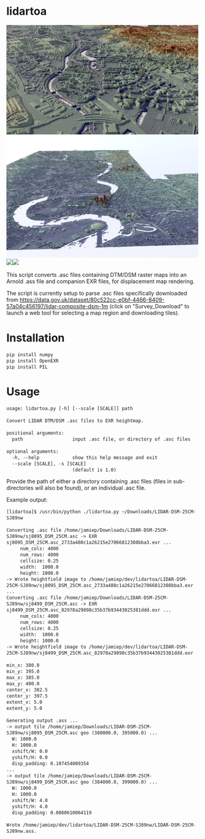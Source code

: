 # lidartoa

<img src="./renders/bristol-lidar.png" width="500"/></a><img src="./renders/london-lidar.png" width="500"/></a>
<img src="./renders/manchester-lidar.png" width="500"/></a><img src="./renders/lidar-manchester-gpu.png" width="500"/></a>

This script converts .asc files containing DTM/DSM raster maps into an Arnold .ass file and companion EXR files, for displacement map rendering.

The script is currently setup to parse .asc files specifically downloaded from https://data.gov.uk/dataset/80c522cc-e0bf-4466-8409-57a04c456197/lidar-composite-dsm-1m (click on "Survey_Download" to launch a web tool for selecting a map region and downloading tiles).

# Installation

```
pip install numpy
pip install OpenEXR
pip install PIL
```

# Usage

```
usage: lidartoa.py [-h] [--scale [SCALE]] path

Convert LIDAR DTM/DSM .asc files to EXR heightmap.

positional arguments:
  path                  input .asc file, or directory of .asc files

optional arguments:
  -h, --help            show this help message and exit
  --scale [SCALE], -s [SCALE]
                        (default is 1.0)
```

Provide the path of either a directory containing .asc files (files in sub-directories will also be found), or an individual .asc file. 

Example output:

```
[lidartoa]$ /usr/bin/python ./lidartoa.py ~/Downloads/LIDAR-DSM-25CM-SJ89nw

Converting .asc file /home/jamiep/Downloads/LIDAR-DSM-25CM-SJ89nw/sj8095_DSM_25CM.asc -> EXR sj8095_DSM_25CM.asc_2733a480c1a26215e27066812308bba3.exr ...
	 num_cols: 4000
	 num_rows: 4000
	 cellsize: 0.25
	 width:  1000.0
	 height: 1000.0
-> Wrote heightfield image to /home/jamiep/dev/lidartoa/LIDAR-DSM-25CM-SJ89nw/sj8095_DSM_25CM.asc_2733a480c1a26215e27066812308bba3.exr
...
Converting .asc file /home/jamiep/Downloads/LIDAR-DSM-25CM-SJ89nw/sj8499_DSM_25CM.asc -> EXR sj8499_DSM_25CM.asc_82978a29898c35b37b93443025381ddd.exr ...
	 num_cols: 4000
	 num_rows: 4000
	 cellsize: 0.25
	 width:  1000.0
	 height: 1000.0
-> Wrote heightfield image to /home/jamiep/dev/lidartoa/LIDAR-DSM-25CM-SJ89nw/sj8499_DSM_25CM.asc_82978a29898c35b37b93443025381ddd.exr

min_x: 380.0
min_y: 395.0
max_x: 385.0
max_y: 400.0
center_x: 382.5
center_y: 397.5
extent_x: 5.0
extent_y: 5.0

Generating output .ass ...
-> output tile /home/jamiep/Downloads/LIDAR-DSM-25CM-SJ89nw/sj8095_DSM_25CM.asc geo (380000.0, 395000.0) ...
  W: 1000.0
  H: 1000.0
  xshift/W: 0.0
  yshift/H: 0.0
  disp_padding: 0.107454009354
...
-> output tile /home/jamiep/Downloads/LIDAR-DSM-25CM-SJ89nw/sj8499_DSM_25CM.asc geo (384000.0, 399000.0) ...
  W: 1000.0
  H: 1000.0
  xshift/W: 4.0
  yshift/H: 4.0
  disp_padding: 0.0860610064119

Wrote /home/jamiep/dev/lidartoa/LIDAR-DSM-25CM-SJ89nw/LIDAR-DSM-25CM-SJ89nw.ass.
```
